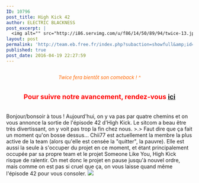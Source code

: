 ```yaml
---
ID: 10796
post_title: High Kick 42
author: ELECTRIC BLACKNESS
post_excerpt: |
  <img alt="" src="http://i86.servimg.com/u/f86/14/50/89/94/twice-13.jpg"><div align="center"><i>Twice fera bient&ocirc;t son comeback ! *^*<br></i></div><br><br><div align="center"><b>Pour suivre  notre  avancement, rendez-vous           <a href="http://team-eb.ek.la/" target="_blank">ici</a></b><br></div><br><br>Bonjour/bonsoir &agrave; tous ! Aujourd'hui, on y va pas par quatre chemins et on vous annonce la sortie de l'&eacute;pisode 42 d'High Kick. Le sitcom a beau &ecirc;tre tr&egrave;s divertissant, on y voit pas trop la fin chez nous. &gt;.&gt; Faut dire que &ccedil;a fait un moment qu'on bosse dessus... Chii77 est actuellement la membre la plus active de la team (alors qu'elle est cens&eacute;e la "quitter", la pauvre). Elle est aussi la seule &agrave; s'occuper du projet en ce moment, et &eacute;tant principalement occup&eacute;e par sa propre team et le projet Someone Like You, High Kick risque de ralentir. On met donc le projet en pause jusqu'&agrave; nouvel ordre, mais comme on est pas si cruel que &ccedil;a, on vous laisse quand m&ecirc;me l'&eacute;pisode 42 pour vous consoler. <img src="http://team.eb.free.fr/gestion/data/emoticons/kiss.gif"><br><br><span></span>
layout: post
permalink: 'http://team.eb.free.fr/index.php?subaction=showfull&amp;id=1461097679&amp;archive='
published: true
post_date: 2016-04-19 22:27:59
---
```

<img alt="" src="http://i86.servimg.com/u/f86/14/50/89/94/twice-13.jpg" style="border: none;" /><div align="center"><font color="#FF6600" size="2"><i>Twice fera bient&#244;t son comeback ! *^*<br /></i></font></div><br /><br /><div align="center"><font size="4"><font color="#FF0000"><b>Pour suivre  notre  avancement, rendez-vous           <font color="#3366FF"><a href="http://team-eb.ek.la/" >ici</a></font></b></font></font><br /></div><br /><br />Bonjour/bonsoir &#224; tous ! Aujourd'hui, on y va pas par quatre chemins et on vous annonce la sortie de l'&#233;pisode 42 d'High Kick. Le sitcom a beau &#234;tre tr&#232;s divertissant, on y voit pas trop la fin chez nous. &gt;.&gt; Faut dire que &#231;a fait un moment qu'on bosse dessus... Chii77 est actuellement la membre la plus active de la team (alors qu'elle est cens&#233;e la "quitter", la pauvre). Elle est aussi la seule &#224; s'occuper du projet en ce moment, et &#233;tant principalement occup&#233;e par sa propre team et le projet Someone Like You, High Kick risque de ralentir. On met donc le projet en pause jusqu'&#224; nouvel ordre, mais comme on est pas si cruel que &#231;a, on vous laisse quand m&#234;me l'&#233;pisode 42 pour vous consoler. <img src="http://team.eb.free.fr/gestion/data/emoticons/kiss.gif"><br /><br /><span style="display: none; width: 0px; height: 0px;" id="transmark"></span>